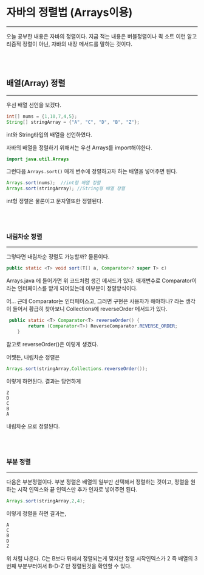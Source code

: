 # 자바의 정렬법 (Arrays이용)


--- 
오늘 공부한 내용은 자바의 정렬이다. 지금 적는 내용은 버블정렬이나 퀵 소트 이런 알고리즘적 정렬이 아닌, 자바의 내장 메서드를 말하는 것이다.


<br><br>

## 배열(Array) 정렬


---

우선 배열 선언을 보겠다.

````java
int[] nums = {1,10,7,4,5};
String[] stringArray = {"A", "C", "D", "B", "Z"};
````

int와 String타입의 배열을 선언하였다.

자바의 배열을 정렬하기 위해서는 우선 Arrays를 import해야한다.

````java
import java.util.Arrays
````

그런다음 ````Arrays.sort()```` 매개 변수에 정렬하고자 하는 배열을 넣어주면 된다.
````java
Arrays.sort(nums);  //int형 배열 정렬
Arrays.sort(stringArray); //String형 배열 정렬
````
int형 정렬은 물론이고 문자열또한 정렬된다.

<br><br>

### 내림차순 정렬

---
그렇다면 내림차순 정렬도 가능할까? 물론이다.

````java
public static <T> void sort(T[] a, Comparator<? super T> c)
````
Arrays.java 에 들어가면 위 코드처럼 생긴 메서드가 있다. 매개변수로 Comparator이라는 인터페이스를 받게 되어있는데
이부분이 정렬방식이다.

어... 근데 Comparator는 인터페이스고, 그러면 구현은 사용자가 해야하나? 라는 생각이 들어서 황급히 찾아보니 
Collections에 reverseOrder 메서드가 있다.

````java
 public static <T> Comparator<T> reverseOrder() {
        return (Comparator<T>) ReverseComparator.REVERSE_ORDER;
    }
````
참고로 reverseOrder()은 이렇게 생겼다.

어쩃든, 내림차순 정렬은 

```java
Arrays.sort(stringArray,Collections.reverseOrder());
```
이렇게 하면된다. 결과는 당연하게
````
Z
D
C
B
A
````
내림차순 으로 정렬된다.

<br><br>

### 부분 정렬

---

다음은 부분정렬이다. 부분 정렬은 배열의 일부만 선택해서 정렬하는 것이고, 정렬을 원하는 시작 인덱스와 끝 인덱스만 추가 인자로 넣어주면 된다.
````java
Arrays.sort(stringArray,2,4);
````
이렇게 정렬을 하면 결과는,

````
A
C
B
D
Z
````
위 처럼 나온다. C는 B보다 뒤에서 정렬되는게 맞지만 정렬 시작인덱스가 2 즉 배열의 3번째 부분부터여서 B-D-Z 만 정렬된것을 확인할 수 있다.